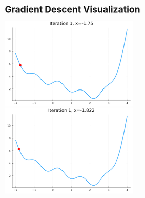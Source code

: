 # Gradient Descent Visualization


![alt-text-1](gd1.gif "Gradient Descent") ![alt-text-2](gd2.gif "Gradient Descent")

<!--
![Image title](https://dummyimage.com/600x400/eee/aaa){ .image25percent }
-->
